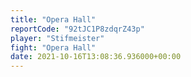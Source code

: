 ```yaml
---
title: "Opera Hall"
reportCode: "92tJC1P8zdqrZ43p"
player: "Stifmeister"
fight: "Opera Hall"
date: 2021-10-16T13:08:36.936000+00:00
---
```


